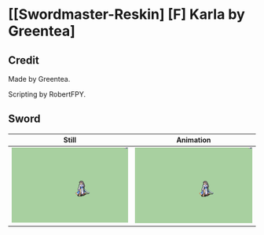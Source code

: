 # [\[Swordmaster-Reskin\] \[F\] Karla by Greentea]

## Credit

Made by Greentea.

Scripting by RobertFPY.

## Sword

| Still | Animation |
| :---: | :-------: |
| ![Sword still](./Sword_000.png) | ![Sword animation](./Sword.gif) |
